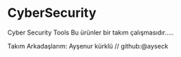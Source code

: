 # CyberSecurity
Cyber Security Tools
Bu ürünler bir takım çalışmasıdır.....

Takım Arkadaşlarım:
Ayşenur kürklü // github:@ayseck
